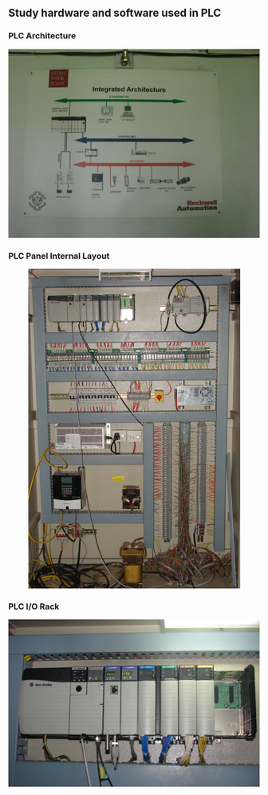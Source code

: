 ## Study hardware and software used in PLC
### PLC Architecture

<center><img src="images/img6.jpg" title="" /></center>

### PLC Panel Internal Layout

<center><img src="images/img7.jpg" title="" /></center>

### PLC I/O Rack

<center><img src="images/img8.jpg" title="" /></center>































